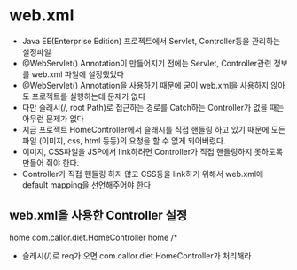 # web.xml
* Java EE(Enterprise Edition) 프로젝트에서 Servlet, Controller등을 관리하는 설정파일
* @WebServlet() Annotation이 만들어지기 전에는 Servlet, Controller관련 정보를 web.xml 파일에 설정했었다
* @WebServlet() Annotation을 사용하기 때문에 굳이 web.xml을 사용하지 않아도 프로젝트를 실행하는데 문제가 없다
* 다만 슬래시(/, root Path)로 접근하는 경로를 Catch하는 Controller가 없을 때는 아무런 문제가 없다
* 지금 프로젝트 HomeController에서 슬래시를 직접 핸들링 하고 있기 때문에 모든 파일 (이미지, css, html 등등)의 요청을 할 수 없게 되어버렸다.
* 이미지, CSS파일을 JSP에서 link하려면 Controller가 직접 핸들링하지 못하도록 만들어 줘야 한다.
* Controller가 직접 핸들링 하지 않고 CSS등을 link하기 위해서 web.xml에 default mapping을 선언해주어야 한다

## web.xml을 사용한 Controller 설정
<servlet>
	<servlet-name>home</servlet-name>
	<servlet class> com.callor.diet.HomeController</servlet class> 
</servlet>

<servlet-mapping>
	<servlet-name>home</servlet-name>
	<url-pattern>/*</url-pattern>
</servlet-mapping>

* 슬래시(/)로 req가 오면 com.callor.diet.HomeController가 처리해라